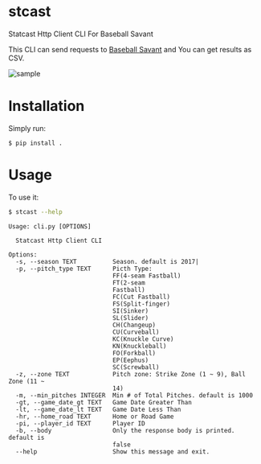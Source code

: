 # stcast

Statcast Http Client CLI For Baseball Savant

This CLI can send requests to [Baseball Savant](https://baseballsavant.mlb.com/) and You can get results as CSV.

![sample](https://user-images.githubusercontent.com/2387508/27497976-13583dbe-5898-11e7-9b6a-1e5306f9984d.jpg)

# Installation

Simply run:

```
$ pip install .
```

# Usage

To use it:

```sh
$ stcast --help
```

```
Usage: cli.py [OPTIONS]

  Statcast Http Client CLI

Options:
  -s, --season TEXT          Season. default is 2017|
  -p, --pitch_type TEXT      Picth Type:
                             FF(4-seam Fastball)
                             FT(2-seam
                             Fastball)
                             FC(Cut Fastball)
                             FS(Split-finger)
                             SI(Sinker)
                             SL(Slider)
                             CH(Changeup)
                             CU(Curveball)
                             KC(Knuckle Curve)
                             KN(Knuckleball)
                             FO(Forkball)
                             EP(Eephus)
                             SC(Screwball)
  -z, --zone TEXT            Pitch zone: Strike Zone (1 ~ 9), Ball Zone (11 ~
                             14)
  -m, --min_pitches INTEGER  Min # of Total Pitches. default is 1000
  -gt, --game_date_gt TEXT   Game Date Greater Than
  -lt, --game_date_lt TEXT   Game Date Less Than
  -hr, --home_road TEXT      Home or Road Game
  -pi, --player_id TEXT      Player ID
  -b, --body                 Only the response body is printed. default is
                             false
  --help                     Show this message and exit.
```
